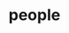 ---
layout: profiles
permalink: /people/
title: people
description: current lab members
# nav: true
nav_order: 2

# copy block to add more people
profiles:
  - align: right # can align left too
    image: DiegoCalderon.jpg
    content: lab_members/about_diego.md
    image_circular: false # crops the image to make it circular
    more_info: >
      <p>Email: diego.calderon[at]ucsf.edu</p>
  - align: right
    image: chetanaditya.jpg
    content: lab_members/about_chetan-aditya.md
    image_circular: false
  - align: right
    image: kinaatkinyamaguchi.jpg
    content: lab_members/about_kina-atkin-yamaguchi.md
    image_circular: false
  - align: right
    image: isobelbeasley.jpg
    content: lab_members/about_isobel-beasley.md
    image_circular: false
    more_info: >
      <p><a href="https://www.isobelbeasley.com" target="_blank">isobelbeasley.com</a></p>
  - align: right
    image: madelinechertkow.jpg
    content: lab_members/about_madeline-chertkow.md
    image_circular: false
  - align: right
    image: liasorrell.jpg
    content: lab_members/about_lia-sorrell.md
    image_circular: false
  - align: right
    image: Recruit.jpg
    content: lab_members/about_recruit.md
    image_circular: false
---
